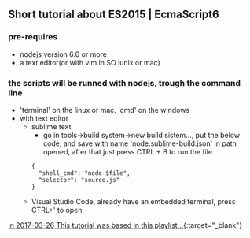 ## Short tutorial about ES2015 | EcmaScript6

### pre-requires 
* nodejs version 6.0 or more
* a text editor(or with vim in SO lunix or mac)

### the scripts will be runned with nodejs, trough the command line
* 'terminal' on the linux or mac, 'cmd' on the windows
* with text editor
  * sublime text
    * go in tools->build system->new build sistem..., put the below code, and save with name 'node.sublime-build.json' in path opened,
    after that just press CTRL + B to run the file
    ```
    {
      "shell_cmd": "node $file",
      "selector": "source.js"
    }
    ```
  * Visual Studio Code, already have an embedded terminal, press CTRL+' to open
    


[in 2017-03-26 This tutorial was based in this playlist...](https://www.youtube.com/watch?v=vcoMWWVZS7c&list=PLDm7BSK-M5Yk30T65F5yeuCcStOQBPKq2){:target="_blank"}
